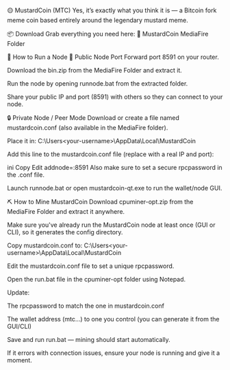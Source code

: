 🟡 MustardCoin (MTC)
Yes, it’s exactly what you think it is — a Bitcoin fork meme coin based entirely around the legendary mustard meme. 

📦 Download
Grab everything you need here:
🔗 MustardCoin MediaFire Folder

🚀 How to Run a Node
📡 Public Node
Port Forward port 8591 on your router.

Download the bin.zip from the MediaFire Folder and extract it.

Run the node by opening runnode.bat from the extracted folder.

Share your public IP and port (8591) with others so they can connect to your node.

🔒 Private Node / Peer Mode
Download or create a file named mustardcoin.conf (also available in the MediaFire folder).

Place it in:
C:\Users\<your-username>\AppData\Local\MustardCoin

Add this line to the mustardcoin.conf file (replace with a real IP and port):

ini
Copy
Edit
addnode=<public-node-ip>:8591
Also make sure to set a secure rpcpassword in the .conf file.

Launch runnode.bat or open mustardcoin-qt.exe to run the wallet/node GUI.

⛏️ How to Mine MustardCoin
Download cpuminer-opt.zip from the MediaFire Folder and extract it anywhere.

Make sure you've already run the MustardCoin node at least once (GUI or CLI), so it generates the config directory.

Copy mustardcoin.conf to:
C:\Users\<your-username>\AppData\Local\MustardCoin

Edit the mustardcoin.conf file to set a unique rpcpassword.

Open the run.bat file in the cpuminer-opt folder using Notepad.

Update:

The rpcpassword to match the one in mustardcoin.conf

The wallet address (mtc...) to one you control (you can generate it from the GUI/CLI)

Save and run run.bat — mining should start automatically.

If it errors with connection issues, ensure your node is running and give it a moment.
